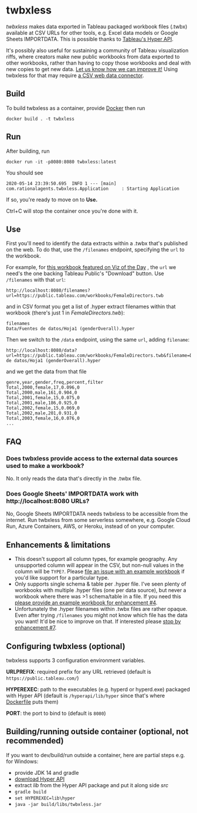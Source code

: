 # twbxless

*twbxless* makes data exported in Tableau packaged workbook files (.twbx) available at CSV URLs for other tools,
e.g. Excel data models or Google Sheets IMPORTDATA. This is possible thanks to
[Tableau's Hyper API](https://help.tableau.com/current/api/hyper_api/en-us/index.html).

It's possibly also useful for sustaining a community of Tableau visualization riffs, where creators make new
public workbooks from data exported to other workbooks, rather than having to copy those workbooks and deal
with new copies to get new data. [Let us know how we can improve it!](/../../issues) Using twbxless for
that may require [a CSV web data connector](https://help.tableau.com/current/pro/desktop/en-us/examples_web_data_connector.htm).

## Build

To build twbxless as a container, provide
[Docker](https://hub.docker.com/search?q=&type=edition&offering=community&sort=updated_at&order=desc)
then run

```
docker build . -t twbxless
```

## Run

After building, run

```
docker run -it -p8080:8080 twbxless:latest
```

You should see

```
2020-05-14 23:39:50.695  INFO 1 --- [main] com.rationalagents.twbxless.Application     : Starting Application
```

If so, you're ready to move on to **Use.**

Ctrl+C will stop the container once you're done with it.

## Use

First you'll need to identify the data extracts within a .twbx that's published on the web. To do that,
use the `/filenames` endpoint, specifying the `url` to the workbook.

For example, for [this workbook featured on Viz of the Day](https://public.tableau.com/profile/maximiliano4575#!/vizhome/FemaleDirectors/FemaleDirectors)
, the `url` we need's the one backing Tableau Public's "Download" button. Use `/filenames` with that `url`:

```
http://localhost:8080/filenames?url=https://public.tableau.com/workbooks/FemaleDirectors.twb
```

and in CSV format you get a list of .hyper extract filenames within that workbook (there's just 1 in *FemaleDirectors.twb*):

```
filenames
Data/Fuentes de datos/Hoja1 (genderOverall).hyper
```

Then we switch to the `/data` endpoint, using the same `url`, adding `filename`:

```
http://localhost:8080/data?url=https://public.tableau.com/workbooks/FemaleDirectors.twb&filename=Data/Fuentes de datos/Hoja1 (genderOverall).hyper
```

and we get the data from that file

```
genre,year,gender,freq,percent,filter
Total,2000,female,17,0.096,0
Total,2000,male,161,0.904,0
Total,2001,female,15,0.075,0
Total,2001,male,186,0.925,0
Total,2002,female,15,0.069,0
Total,2002,male,201,0.931,0
Total,2003,female,16,0.076,0
...
```
## FAQ

### Does twbxless provide access to the external data sources used to make a workbook?

No. It only reads the data that's directly in the .twbx file.

### Does Google Sheets' IMPORTDATA work with http:<nolink>//localhost:8080 URLs?

No, Google Sheets IMPORTDATA needs twbxless to be accessible from the internet. Run twbxless from some serverless somewhere,
e.g. Google Cloud Run, Azure Containers, AWS, or Heroku, instead of on your computer.

## Enhancements & limitations

- This doesn't support all column types, for example geography. Any unsupported column will appear in the CSV, but
non-null values in the column will be `TYPE?`. Please [file an issue with an example workbook](/../../issues) if you'd like support
for a particular type.
- Only supports single schema & table per .hyper file. I've seen plenty of workbooks with multiple .hyper files (one per
data source), but never a workbook where there was >1 schema/table in a file.  If you need this
[please provide an example workbook for enhancement #4](/../../issues/4).
- Unfortunately the .hyper filenames within .twbx files are rather opaque. Even after trying `/filenames` you might not
know which file has the data you want! It'd be nice to improve on that. If interested please
[stop by enhancement #7](/../../issues/7).

## Configuring twbxless (optional)

twbxless supports 3 configuration environment variables.

**URLPREFIX**: required prefix for any URL retrieved (default is `https://public.tableau.com/`)

**HYPEREXEC**: path to the executables (e.g. hyperd or hyperd.exe) packaged with Hyper API (default is `/hyperapi/lib/hyper` since that's where [Dockerfile](Dockerfile) puts them)

**PORT**: the port to bind to (default is `8080`)

## Building/running outside container (optional, not recommended)

If you want to dev/build/run outside a container, here are partial steps e.g. for Windows:

- provide JDK 14 and gradle
- [download Hyper API](https://tableau.com/support/releases/hyper-api/latest)
- extract *lib* from the Hyper API package and put it along side *src*
- `gradle build`
- `set HYPEREXEC=lib\hyper`
- `java -jar build/libs/twbxless.jar`
